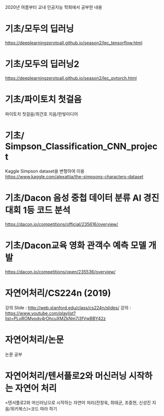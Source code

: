 2020년 여름부터 교내 인공지능 학회에서 공부한 내용

# 기초/모두의 딥러닝
https://deeplearningzerotoall.github.io/season2/lec_tensorflow.html

# 기초/모두의 딥러닝2
https://deeplearningzerotoall.github.io/season2/lec_pytorch.html

# 기초/파이토치 첫걸음
파이토치 첫걸음/최건호 지음/한빛미디어

# 기초/ Simpson_Classification_CNN_project
Kaggle Simpson dataset을 변형하여 이용
https://www.kaggle.com/alexattia/the-simpsons-characters-dataset

# 기초/Dacon 음성 중첩 데이터 분류 AI 경진대회 1등 코드 분석
https://dacon.io/competitions/official/235616/overview/

# 기초/Dacon교육 영화 관객수 예측 모델 개발
https://dacon.io/competitions/open/235536/overview/

# 자연어처리/CS224n (2019)
강의 Slide : http://web.stanford.edu/class/cs224n/slides/
강의 : https://www.youtube.com/playlist?list=PLoROMvodv4rOhcuXMZkNm7j3fVwBBY42z

# 자연어처리/논문
논문 공부

# 자연어처리/텐서플로2와 머신러닝 시작하는 자연어 처리
<텐서플로2와 머신러닝으로 시작하는 자연어 처리(전창욱, 최태균, 조중현, 신성진 지음/위키북스)>코드 따라 하기
